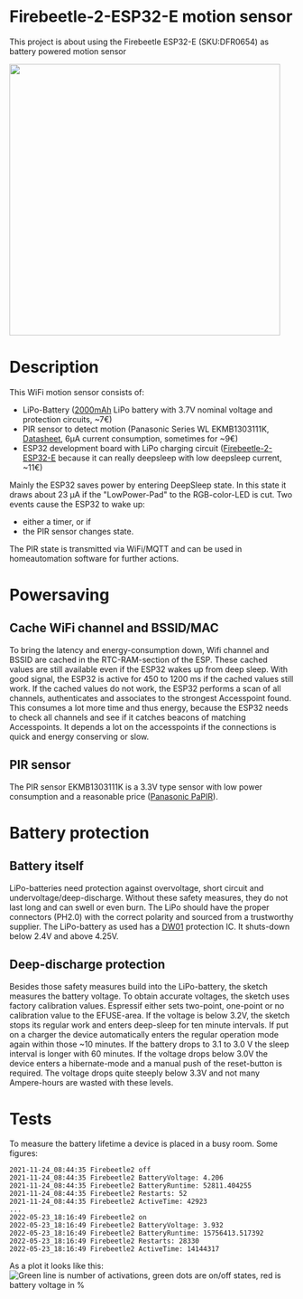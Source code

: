# Firebeetle-2-ESP32-E motion sensor
This project is about using the Firebeetle ESP32-E (SKU:DFR0654) as battery powered motion sensor

<img src="IMG_3333.JPG" width="480">

Description
===========
This WiFi motion sensor consists of:
- LiPo-Battery (<a href="https://www.eremit.de/p/eremit-3-7v-2000mah-lipo-akku-654060-jst-ph-2-0mm">2000mAh</a> LiPo battery with 3.7V nominal voltage and protection circuits, ~7€)
- PIR sensor to detect motion (Panasonic Series WL EKMB1303111K, <a href="https://mediap.industry.panasonic.eu/assets/download-files/import/ca_pir_motionsensors_1192_en.pdf">Datasheet</a>, 6µA current consumption, sometimes for ~9€)
- ESP32 development board with LiPo charging circuit (<a href="https://wiki.dfrobot.com/FireBeetle_Board_ESP32_E_SKU_DFR0654">Firebeetle-2-ESP32-E</a> because it can really deepsleep with low deepsleep current, ~11€)

Mainly the ESP32 saves power by entering DeepSleep state. In this state it draws about 23 µA if the "LowPower-Pad" to the RGB-color-LED is cut. Two events cause the ESP32 to wake up:
- either a timer, or if
- the PIR sensor changes state.

The PIR state is transmitted via WiFi/MQTT and can be used in homeautomation software for further actions.

Powersaving
===========
Cache WiFi channel and BSSID/MAC
--------------------------------
To bring the latency and energy-consumption down, Wifi channel and BSSID are cached in the RTC-RAM-section of the ESP. These cached values are still available even if the ESP32 wakes up from deep sleep. With good signal, the ESP32 is active for 450 to 1200 ms if the cached values still work. If the cached values do not work, the ESP32 performs a scan of all channels, authenticates and associates to the strongest Accesspoint found. This consumes a lot more time and thus energy, because the ESP32 needs to check all channels and see if it catches beacons of matching Accesspoints. It depends a lot on the accesspoints if the connections is quick and energy conserving or slow.

PIR sensor
----------
The PIR sensor EKMB1303111K is a 3.3V type sensor with low power consumption and a reasonable price (<a href="https://mediap.industry.panasonic.eu/assets/download-files/import/ca_pir_motionsensors_1192_en.pdf">Panasonic PaPIR</a>).

Battery protection
==================
Battery itself
--------------
LiPo-batteries need protection against overvoltage, short circuit and undervoltage/deep-discharge. Without these safety measures, they do not last long and can swell or even burn. The LiPo should have the proper connectors (PH2.0) with the correct polarity and sourced from a trustworthy supplier. The LiPo-battery as used has a <a href="https://cdn.sparkfun.com/assets/learn_tutorials/2/5/1/DW01-P_DataSheet_V10.pdf">DW01</a> protection IC. It shuts-down below 2.4V and above 4.25V. 

Deep-discharge protection
-------------------------
Besides those safety measures build into the LiPo-battery, the sketch measures the battery voltage. To obtain accurate voltages, the sketch uses factory calibration values. Espressif either sets two-point, one-point or no calibration value to the EFUSE-area.
If the voltage is below 3.2V, the sketch stops its regular work and enters deep-sleep for ten minute intervals. If put on a charger the device automatically enters the regular operation mode again within those ~10 minutes. If the battery drops to 3.1 to 3.0 V the sleep interval is longer with 60 minutes. If the voltage drops below 3.0V the device enters a hibernate-mode and a manual push of the reset-button is required. The voltage drops quite steeply below 3.3V and not many Ampere-hours are wasted with these levels.

Tests
=====
To measure the battery lifetime a device is placed in a busy room. Some figures:
```
2021-11-24_08:44:35 Firebeetle2 off
2021-11-24_08:44:35 Firebeetle2 BatteryVoltage: 4.206
2021-11-24_08:44:35 Firebeetle2 BatteryRuntime: 52811.404255
2021-11-24_08:44:35 Firebeetle2 Restarts: 52
2021-11-24_08:44:35 Firebeetle2 ActiveTime: 42923
...
2022-05-23_18:16:49 Firebeetle2 on
2022-05-23_18:16:49 Firebeetle2 BatteryVoltage: 3.932
2022-05-23_18:16:49 Firebeetle2 BatteryRuntime: 15756413.517392
2022-05-23_18:16:49 Firebeetle2 Restarts: 28330
2022-05-23_18:16:49 Firebeetle2 ActiveTime: 14144317
```


As a plot it looks like this:
![Green line is number of activations, green dots are on/off states, red is battery voltage in %](https://user-images.githubusercontent.com/12876583/169874366-319b0b02-a340-44a7-9361-b057a8a5cffc.png)


